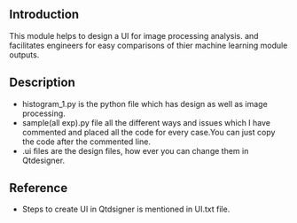 ## Introduction
This module helps to design a UI for image processing analysis. and facilitates engineers for easy comparisons of thier machine learning module outputs.

## Description

- histogram_1.py is the python file which has design as well as image processing.
- sample(all exp).py file all the different ways and issues which I have commented and placed all the code for every case.You can just copy the code after the commented line.
- .ui files are the design files, how ever you can change them in Qtdesigner.
 
## Reference
- Steps to create UI in Qtdsigner is mentioned in UI.txt file.
